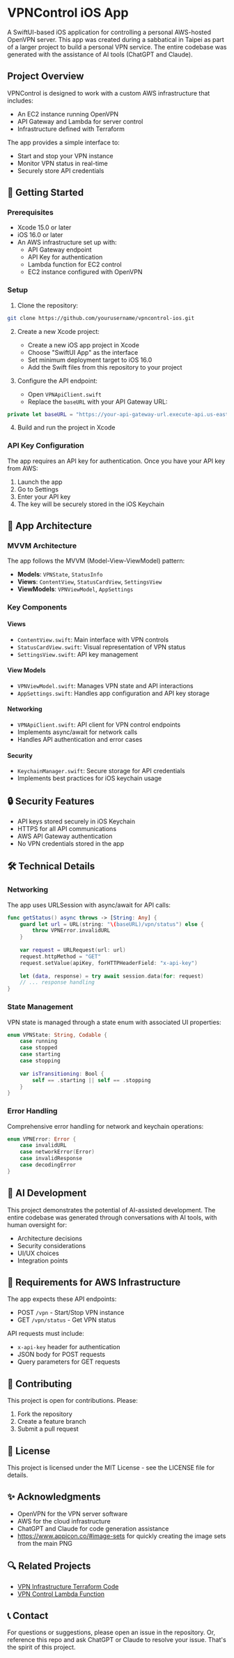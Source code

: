 # VPNControl iOS App

A SwiftUI-based iOS application for controlling a personal AWS-hosted OpenVPN server. This app was created during a sabbatical in Taipei as part of a larger project to build a personal VPN service. The entire codebase was generated with the assistance of AI tools (ChatGPT and Claude).

## Project Overview

VPNControl is designed to work with a custom AWS infrastructure that includes:
- An EC2 instance running OpenVPN
- API Gateway and Lambda for server control
- Infrastructure defined with Terraform

The app provides a simple interface to:
- Start and stop your VPN instance
- Monitor VPN status in real-time
- Securely store API credentials

## 🚀 Getting Started

### Prerequisites

- Xcode 15.0 or later
- iOS 16.0 or later
- An AWS infrastructure set up with:
  - API Gateway endpoint
  - API Key for authentication
  - Lambda function for EC2 control
  - EC2 instance configured with OpenVPN

### Setup

1. Clone the repository:
```bash
git clone https://github.com/yourusername/vpncontrol-ios.git
```

2. Create a new Xcode project:
   - Create a new iOS app project in Xcode
   - Choose "SwiftUI App" as the interface
   - Set minimum deployment target to iOS 16.0
   - Add the Swift files from this repository to your project

3. Configure the API endpoint:
   - Open `VPNApiClient.swift`
   - Replace the `baseURL` with your API Gateway URL:
```swift
private let baseURL = "https://your-api-gateway-url.execute-api.us-east-1.amazonaws.com/Prod"
```

4. Build and run the project in Xcode

### API Key Configuration

The app requires an API key for authentication. Once you have your API key from AWS:
1. Launch the app
2. Go to Settings
3. Enter your API key
4. The key will be securely stored in the iOS Keychain

## 📱 App Architecture

### MVVM Architecture
The app follows the MVVM (Model-View-ViewModel) pattern:
- **Models**: `VPNState`, `StatusInfo`
- **Views**: `ContentView`, `StatusCardView`, `SettingsView`
- **ViewModels**: `VPNViewModel`, `AppSettings`

### Key Components

#### Views
- `ContentView.swift`: Main interface with VPN controls
- `StatusCardView.swift`: Visual representation of VPN status
- `SettingsView.swift`: API key management

#### View Models
- `VPNViewModel.swift`: Manages VPN state and API interactions
- `AppSettings.swift`: Handles app configuration and API key storage

#### Networking
- `VPNApiClient.swift`: API client for VPN control endpoints
- Implements async/await for network calls
- Handles API authentication and error cases

#### Security
- `KeychainManager.swift`: Secure storage for API credentials
- Implements best practices for iOS keychain usage

## 🔒 Security Features

- API keys stored securely in iOS Keychain
- HTTPS for all API communications
- AWS API Gateway authentication
- No VPN credentials stored in the app

## 🛠 Technical Details

### Networking
The app uses URLSession with async/await for API calls:
```swift
func getStatus() async throws -> [String: Any] {
    guard let url = URL(string: "\(baseURL)/vpn/status") else {
        throw VPNError.invalidURL
    }
    
    var request = URLRequest(url: url)
    request.httpMethod = "GET"
    request.setValue(apiKey, forHTTPHeaderField: "x-api-key")
    
    let (data, response) = try await session.data(for: request)
    // ... response handling
}
```

### State Management
VPN state is managed through a state enum with associated UI properties:
```swift
enum VPNState: String, Codable {
    case running
    case stopped
    case starting
    case stopping
    
    var isTransitioning: Bool {
        self == .starting || self == .stopping
    }
}
```

### Error Handling
Comprehensive error handling for network and keychain operations:
```swift
enum VPNError: Error {
    case invalidURL
    case networkError(Error)
    case invalidResponse
    case decodingError
}
```

## 🤖 AI Development

This project demonstrates the potential of AI-assisted development. The entire codebase was generated through conversations with AI tools, with human oversight for:
- Architecture decisions
- Security considerations
- UI/UX choices
- Integration points

## 📝 Requirements for AWS Infrastructure

The app expects these API endpoints:
- POST `/vpn` - Start/Stop VPN instance
- GET `/vpn/status` - Get VPN status

API requests must include:
- `x-api-key` header for authentication
- JSON body for POST requests
- Query parameters for GET requests

## 🤝 Contributing

This project is open for contributions. Please:
1. Fork the repository
2. Create a feature branch
3. Submit a pull request

## 📄 License

This project is licensed under the MIT License - see the LICENSE file for details.

## ✨ Acknowledgments

- OpenVPN for the VPN server software
- AWS for the cloud infrastructure
- ChatGPT and Claude for code generation assistance
- https://www.appicon.co/#image-sets for quickly creating the image sets from the main PNG

## 🔍 Related Projects

- [VPN Infrastructure Terraform Code](link-to-terraform-repo)
- [VPN Control Lambda Function](link-to-lambda-repo)

## 📞 Contact

For questions or suggestions, please open an issue in the repository. Or, reference this repo and ask ChatGPT or Claude to resolve your issue. That's the spirit of this project.